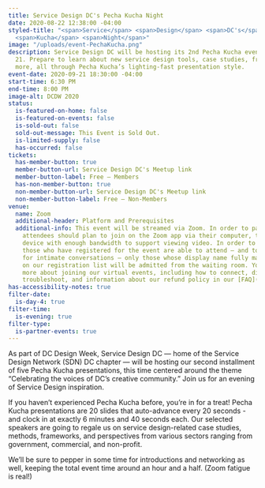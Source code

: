 ```yaml
---
title: Service Design DC's Pecha Kucha Night
date: 2020-08-22 12:38:00 -04:00
styled-title: "<span>Service</span> <span>Design</span> <span>DC's</span> <span>Pecha</span>
  <span>Kucha</span> <span>Night</span>"
image: "/uploads/event-PechaKucha.png"
description: Service Design DC will be hosting its 2nd Pecha Kucha event on September
  21. Prepare to learn about new service design tools, case studies, frameworks, and
  more, all through Pecha Kucha’s lighting-fast presentation style.
event-date: 2020-09-21 18:30:00 -04:00
start-time: 6:30 PM
end-time: 8:00 PM
image-alt: DCDW 2020
status:
  is-featured-on-home: false
  is-featured-on-events: false
  is-sold-out: false
  sold-out-message: This Event is Sold Out.
  is-limited-supply: false
  has-occurred: false
tickets:
  has-member-button: true
  member-button-url: Service Design DC's Meetup link
  member-button-label: Free — Members
  has-non-member-button: true
  non-member-button-url: Service Design DC's Meetup link
  non-member-button-label: Free — Non-Members
venue:
  name: Zoom
  additional-header: Platform and Prerequisites
  additional-info: This event will be streamed via Zoom. In order to participate fully,
    attendees should plan to join on the Zoom app via their computer, tablet, or mobile
    device with enough bandwidth to support viewing video. In order to ensure only
    those who have registered for the event are able to attend — and to create space
    for intimate conversations — only those whose display name fully matches the name
    on our registration list will be admitted from the waiting room. You can find
    more about joining our virtual events, including how to connect, directions to
    troubleshoot, and information about our refund policy in our [FAQ](/faqs/).
has-accessibility-notes: true
filter-date:
  is-day-4: true
filter-time:
  is-evening: true
filter-type:
  is-partner-events: true
---
```


As part of DC Design Week, Service Design DC — home of the Service Design Network (SDN) DC chapter — will be hosting our second installment of five Pecha Kucha presentations, this time centered around the theme “Celebrating the voices of DC’s creative community.” Join us for an evening of Service Design inspiration.

If you haven’t experienced Pecha Kucha before, you’re in for a treat! Pecha Kucha presentations are 20 slides that auto-advance every 20 seconds - and clock in at exactly 6 minutes and 40 seconds each. Our selected speakers are going to regale us on service design-related case studies, methods, frameworks, and perspectives from various sectors ranging from government, commercial, and non-profit. 

We’ll be sure to pepper in some time for introductions and networking as well, keeping the total event time around an hour and a half. (Zoom fatigue is real!)
